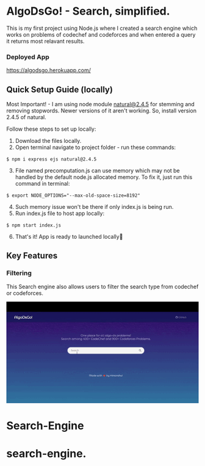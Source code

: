 
# AlgoDsGo! - Search, simplified.
This is my first project using Node.js where I created a search engine which works on problems of codechef and codeforces and when entered a query it returns most relavant results.

### Deployed App

https://algodsgo.herokuapp.com/




## Quick Setup Guide (locally)
Most Important! -
I am using node module natural@2.4.5 for stemming and removing stopwords. Newer versions of it aren't working. So, install version 2.4.5 of natural.

Follow these steps to set up locally:

1) Download the files locally.
2) Open terminal navigate to project folder - run these commands:

````node
$ npm i express ejs natural@2.4.5 
````
3) File named precomputation.js can use memory which may not be handled by the default node.js allocated memory. To fix it, just run this command in terminal:

````node
$ export NODE_OPTIONS="--max-old-space-size=8192"
````

4) Such memory issue won't be there if only index.js is being run. 
5) Run index.js file to host app locally:
````node
$ npm start index.js
````
6) That's it! App is ready to launched locally🚀

## Key Features
### Filtering
This Search engine also allows users to filter the search type from codechef or codeforces.

![Alt Text](https://github.com/himan17/algodsgo/blob/main/public/images/filters.gif)


# Search-Engine
# search-engine.
